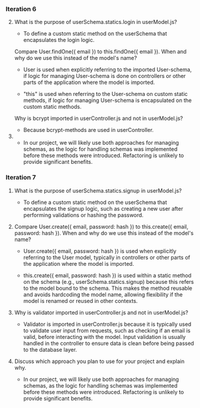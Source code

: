 ### Iteration 6
2. 
    What is the purpose of userSchema.statics.login in userModel.js?
    - To define a custom static method on the userSchema that encapsulates the login logic.

    Compare User.findOne({ email }) to this.findOne({ email }). When and why do we use this instead of the model's name?
    - User is used when explicitly referring to the imported User-schema, if logic for managing User-schema is done on controllers or other parts of the application where the model is imported.

    - "this" is used when referring to the User-schema on custom static methods, if logic for managing User-schema is encapsulated on the custom static methods.

    Why is bcrypt imported in userController.js and not in userModel.js? 
    - Because bcrypt-methods are used
    in userController.
    
3. 
     - In our project, we will likely use both approaches for managing schemas, as the logic for handling schemas was implemented before these methods were introduced. Refactoring is unlikely to provide significant benefits.

### Iteration 7

1. What is the purpose of userSchema.statics.signup in userModel.js?

    - To define a custom static method on the userSchema that encapsulates the signup logic, such as creating a new user after performing validations or hashing the password.

2. Compare User.create({ email, password: hash }) to this.create({ email, password: hash }). When and why do we use this instead of the model's name?

    - User.create({ email, password: hash }) is used when explicitly referring to the User model, typically in controllers or other parts of the application where the model is imported.

    - this.create({ email, password: hash }) is used within a static method on the schema (e.g., userSchema.statics.signup) because this refers to the model bound to the schema. This makes the method reusable and avoids hardcoding the model name, allowing flexibility if the model is renamed or reused in other contexts.

3. Why is validator imported in userController.js and not in userModel.js?

    - Validator is imported in userController.js because it is typically used to validate user input from requests, such as checking if an email is valid, before interacting with the model. Input validation is usually handled in the controller to ensure data is clean before being passed to the database layer.

4. Discuss which approach you plan to use for your project and explain why.
    - In our project, we will likely use both approaches for managing schemas, as the logic for handling schemas was implemented before these methods were introduced. Refactoring is unlikely to provide significant benefits.